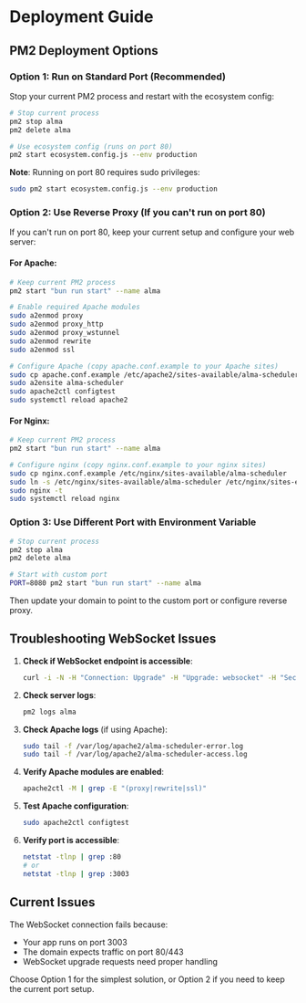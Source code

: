# Deployment Guide

## PM2 Deployment Options

### Option 1: Run on Standard Port (Recommended)

Stop your current PM2 process and restart with the ecosystem config:

```bash
# Stop current process
pm2 stop alma
pm2 delete alma

# Use ecosystem config (runs on port 80)
pm2 start ecosystem.config.js --env production
```

**Note**: Running on port 80 requires sudo privileges:
```bash
sudo pm2 start ecosystem.config.js --env production
```

### Option 2: Use Reverse Proxy (If you can't run on port 80)

If you can't run on port 80, keep your current setup and configure your web server:

#### For Apache:
```bash
# Keep current PM2 process
pm2 start "bun run start" --name alma

# Enable required Apache modules
sudo a2enmod proxy
sudo a2enmod proxy_http
sudo a2enmod proxy_wstunnel
sudo a2enmod rewrite
sudo a2enmod ssl

# Configure Apache (copy apache.conf.example to your Apache sites)
sudo cp apache.conf.example /etc/apache2/sites-available/alma-scheduler.conf
sudo a2ensite alma-scheduler
sudo apache2ctl configtest
sudo systemctl reload apache2
```

#### For Nginx:
```bash
# Keep current PM2 process
pm2 start "bun run start" --name alma

# Configure nginx (copy nginx.conf.example to your nginx sites)
sudo cp nginx.conf.example /etc/nginx/sites-available/alma-scheduler
sudo ln -s /etc/nginx/sites-available/alma-scheduler /etc/nginx/sites-enabled/
sudo nginx -t
sudo systemctl reload nginx
```

### Option 3: Use Different Port with Environment Variable

```bash
# Stop current process
pm2 stop alma
pm2 delete alma

# Start with custom port
PORT=8080 pm2 start "bun run start" --name alma
```

Then update your domain to point to the custom port or configure reverse proxy.

## Troubleshooting WebSocket Issues

1. **Check if WebSocket endpoint is accessible**:
   ```bash
   curl -i -N -H "Connection: Upgrade" -H "Upgrade: websocket" -H "Sec-WebSocket-Version: 13" -H "Sec-WebSocket-Key: test" http://your-domain/ws
   ```

2. **Check server logs**:
   ```bash
   pm2 logs alma
   ```

3. **Check Apache logs** (if using Apache):
   ```bash
   sudo tail -f /var/log/apache2/alma-scheduler-error.log
   sudo tail -f /var/log/apache2/alma-scheduler-access.log
   ```

4. **Verify Apache modules are enabled**:
   ```bash
   apache2ctl -M | grep -E "(proxy|rewrite|ssl)"
   ```

5. **Test Apache configuration**:
   ```bash
   sudo apache2ctl configtest
   ```

6. **Verify port is accessible**:
   ```bash
   netstat -tlnp | grep :80
   # or
   netstat -tlnp | grep :3003
   ```

## Current Issues

The WebSocket connection fails because:
- Your app runs on port 3003
- The domain expects traffic on port 80/443
- WebSocket upgrade requests need proper handling

Choose Option 1 for the simplest solution, or Option 2 if you need to keep the current port setup.